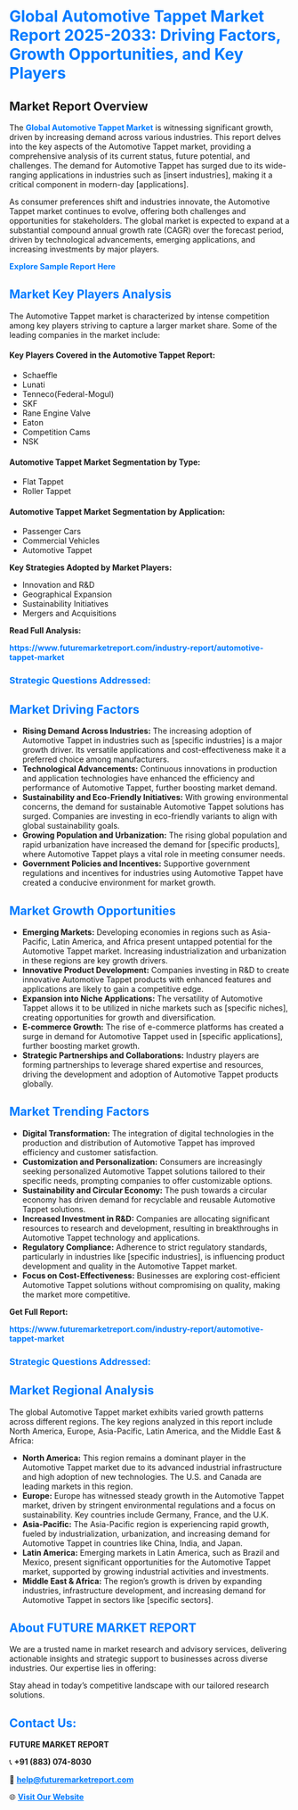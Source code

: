 <h1 style="color: #007BFF;">Global Automotive Tappet Market Report 2025-2033: Driving Factors, Growth Opportunities, and Key Players</h1>

<section id="overview">
<h2>Market Report Overview</h2>
<p>The <a href="https://www.futuremarketreport.com/industry-report/automotive-tappet-market" style="color: #007BFF; text-decoration: none;"><strong>Global Automotive Tappet Market</strong></a> is witnessing significant growth, driven by increasing demand across various industries. This report delves into the key aspects of the Automotive Tappet market, providing a comprehensive analysis of its current status, future potential, and challenges. The demand for Automotive Tappet has surged due to its wide-ranging applications in industries such as [insert industries], making it a critical component in modern-day [applications].</p>
<p>As consumer preferences shift and industries innovate, the Automotive Tappet market continues to evolve, offering both challenges and opportunities for stakeholders. The global market is expected to expand at a substantial compound annual growth rate (CAGR) over the forecast period, driven by technological advancements, emerging applications, and increasing investments by major players.</p>
</section>

<section id="overview">
<p><a href="https://www.futuremarketreport.com/request-sample/reportId=126258" style="color: #007BFF; text-decoration: none;"><strong>Explore Sample Report Here</strong></a></p>
</section>

<section id="key-players">
<h2 style="color: #007BFF;">Market Key Players Analysis</h2>
<p>The Automotive Tappet market is characterized by intense competition among key players striving to capture a larger market share. Some of the leading companies in the market include:</p>
<h4>Key Players Covered in the Automotive Tappet Report:</h4>
<ul><li>Schaeffle</li><li>Lunati</li><li>Tenneco(Federal-Mogul)</li><li>SKF</li><li>Rane Engine Valve</li><li>Eaton</li><li>Competition Cams</li><li>NSK</li></ul>
<h4>Automotive Tappet Market Segmentation by Type:</h4>
<ul><li>Flat Tappet</li><li>Roller Tappet</li></ul>

<h4>Automotive Tappet Market Segmentation by Application:</h4>
<ul><li>Passenger Cars</li><li>Commercial Vehicles</li><li>Automotive Tappet</li></ul>
<p><strong>Key Strategies Adopted by Market Players:</strong></p>
<ul>
<li>Innovation and R&D</li>
<li>Geographical Expansion</li>
<li>Sustainability Initiatives</li>
<li>Mergers and Acquisitions</li>
</ul>
</section>

<section>
<p><strong>Read Full Analysis: </strong></p><a href="https://www.futuremarketreport.com/industry-report/automotive-tappet-market" style="color: #007BFF; text-decoration: none;"><strong>https://www.futuremarketreport.com/industry-report/automotive-tappet-market</strong></a>
<h3 style="color: #007BFF;">Strategic Questions Addressed:</h3>
</section>

<section id="driving-factors">
<h2 style="color: #007BFF;">Market Driving Factors</h2>
<ul>
<li><strong>Rising Demand Across Industries:</strong> The increasing adoption of Automotive Tappet in industries such as [specific industries] is a major growth driver. Its versatile applications and cost-effectiveness make it a preferred choice among manufacturers.</li>
<li><strong>Technological Advancements:</strong> Continuous innovations in production and application technologies have enhanced the efficiency and performance of Automotive Tappet, further boosting market demand.</li>
<li><strong>Sustainability and Eco-Friendly Initiatives:</strong> With growing environmental concerns, the demand for sustainable Automotive Tappet solutions has surged. Companies are investing in eco-friendly variants to align with global sustainability goals.</li>
<li><strong>Growing Population and Urbanization:</strong> The rising global population and rapid urbanization have increased the demand for [specific products], where Automotive Tappet plays a vital role in meeting consumer needs.</li>
<li><strong>Government Policies and Incentives:</strong> Supportive government regulations and incentives for industries using Automotive Tappet have created a conducive environment for market growth.</li>
</ul>
</section>

<section id="growth-opportunities">
<h2 style="color: #007BFF;">Market Growth Opportunities</h2>
<ul>
<li><strong>Emerging Markets:</strong> Developing economies in regions such as Asia-Pacific, Latin America, and Africa present untapped potential for the Automotive Tappet market. Increasing industrialization and urbanization in these regions are key growth drivers.</li>
<li><strong>Innovative Product Development:</strong> Companies investing in R&D to create innovative Automotive Tappet products with enhanced features and applications are likely to gain a competitive edge.</li>
<li><strong>Expansion into Niche Applications:</strong> The versatility of Automotive Tappet allows it to be utilized in niche markets such as [specific niches], creating opportunities for growth and diversification.</li>
<li><strong>E-commerce Growth:</strong> The rise of e-commerce platforms has created a surge in demand for Automotive Tappet used in [specific applications], further boosting market growth.</li>
<li><strong>Strategic Partnerships and Collaborations:</strong> Industry players are forming partnerships to leverage shared expertise and resources, driving the development and adoption of Automotive Tappet products globally.</li>
</ul>
</section>

<section id="trending-factors">
<h2 style="color: #007BFF;">Market Trending Factors</h2>
<ul>
<li><strong>Digital Transformation:</strong> The integration of digital technologies in the production and distribution of Automotive Tappet has improved efficiency and customer satisfaction.</li>
<li><strong>Customization and Personalization:</strong> Consumers are increasingly seeking personalized Automotive Tappet solutions tailored to their specific needs, prompting companies to offer customizable options.</li>
<li><strong>Sustainability and Circular Economy:</strong> The push towards a circular economy has driven demand for recyclable and reusable Automotive Tappet solutions.</li>
<li><strong>Increased Investment in R&D:</strong> Companies are allocating significant resources to research and development, resulting in breakthroughs in Automotive Tappet technology and applications.</li>
<li><strong>Regulatory Compliance:</strong> Adherence to strict regulatory standards, particularly in industries like [specific industries], is influencing product development and quality in the Automotive Tappet market.</li>
<li><strong>Focus on Cost-Effectiveness:</strong> Businesses are exploring cost-efficient Automotive Tappet solutions without compromising on quality, making the market more competitive.</li>
</ul>
</section>

<section>
<p><strong>Get Full Report: </strong></p><a href="https://www.futuremarketreport.com/industry-report/automotive-tappet-market" style="color: #007BFF; text-decoration: none;"><strong>https://www.futuremarketreport.com/industry-report/automotive-tappet-market</strong></a>
<h3 style="color: #007BFF;">Strategic Questions Addressed:</h3>
</section>


<section id="regional-analysis">
<h2 style="color: #007BFF;">Market Regional Analysis</h2>
<p>The global Automotive Tappet market exhibits varied growth patterns across different regions. The key regions analyzed in this report include North America, Europe, Asia-Pacific, Latin America, and the Middle East & Africa:</p>
<ul>
<li><strong>North America:</strong> This region remains a dominant player in the Automotive Tappet market due to its advanced industrial infrastructure and high adoption of new technologies. The U.S. and Canada are leading markets in this region.</li>
<li><strong>Europe:</strong> Europe has witnessed steady growth in the Automotive Tappet market, driven by stringent environmental regulations and a focus on sustainability. Key countries include Germany, France, and the U.K.</li>
<li><strong>Asia-Pacific:</strong> The Asia-Pacific region is experiencing rapid growth, fueled by industrialization, urbanization, and increasing demand for Automotive Tappet in countries like China, India, and Japan.</li>
<li><strong>Latin America:</strong> Emerging markets in Latin America, such as Brazil and Mexico, present significant opportunities for the Automotive Tappet market, supported by growing industrial activities and investments.</li>
<li><strong>Middle East & Africa:</strong> The region’s growth is driven by expanding industries, infrastructure development, and increasing demand for Automotive Tappet in sectors like [specific sectors].</li>
</ul>
</section>

<footer>
<h2 style="color: #007BFF;">About FUTURE MARKET REPORT</h2>
<p>We are a trusted name in market research and advisory services, delivering actionable insights and strategic support to businesses across diverse industries. Our expertise lies in offering:</p>

<p>Stay ahead in today’s competitive landscape with our tailored research solutions.</p>

<h2 style="color: #007BFF;">Contact Us:</h2>
<p><strong>FUTURE MARKET REPORT</strong></p>
<p>📞 <strong>+91 (883) 074-8030</strong></p>
<p>📧 <strong><a href="mailto:help@futuremarketreport.com" style="color: #007BFF;">help@futuremarketreport.com</a></strong></p>
<p>🌐 <strong><a href="https://www.futuremarketreport.com/" style="color: #007BFF;">Visit Our Website</a></strong></p>
</footer>